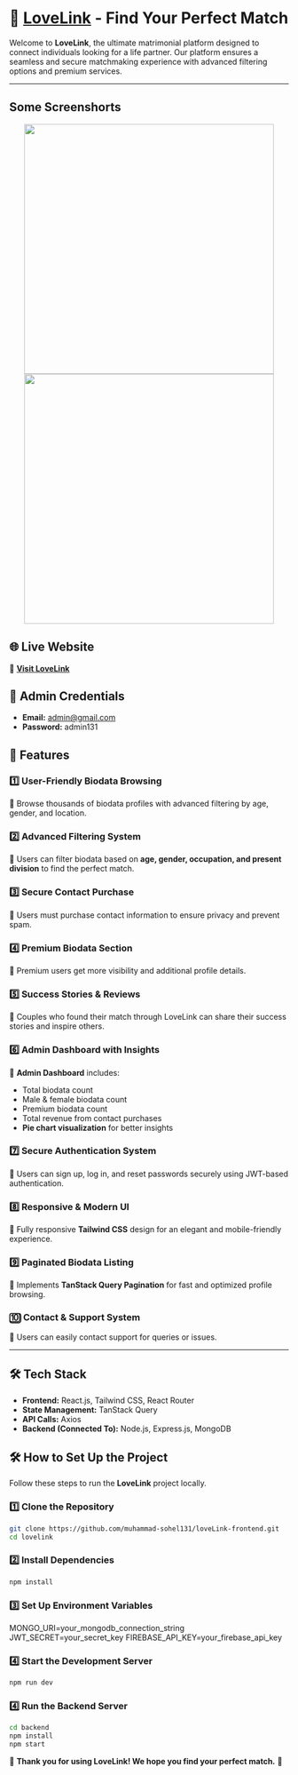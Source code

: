 # 💍 [LoveLink](https://lovelink-5e84a.web.app) - Find Your Perfect Match  

Welcome to **LoveLink**, the ultimate matrimonial platform designed to connect individuals looking for a life partner. Our platform ensures a seamless and secure matchmaking experience with advanced filtering options and premium services.

---

## Some Screenshorts
<div align="center">
  <img height="450" src="https://i.ibb.co.com/wrhjJswS/love-Link1.png"  />
  <img height="450" src="https://i.ibb.co.com/MyS4CSLd/love-Link-2.png"  />
</div> 

## 🌐 Live Website  
🔗 **[Visit LoveLink](https://lovelink-5e84a.web.app)**  

## 🔑 Admin Credentials  
- **Email:** admin@gmail.com  
- **Password:** admin131 

## 🚀 Features  

### **1️⃣ User-Friendly Biodata Browsing**  
🔹 Browse thousands of biodata profiles with advanced filtering by age, gender, and location.  

### **2️⃣ Advanced Filtering System**  
🔹 Users can filter biodata based on **age, gender, occupation, and present division** to find the perfect match.  

### **3️⃣ Secure Contact Purchase**  
🔹 Users must purchase contact information to ensure privacy and prevent spam.  

### **4️⃣ Premium Biodata Section**  
🔹 Premium users get more visibility and additional profile details.  

### **5️⃣ Success Stories & Reviews**  
🔹 Couples who found their match through LoveLink can share their success stories and inspire others.  

### **6️⃣ Admin Dashboard with Insights**  
🔹 **Admin Dashboard** includes:  
   - Total biodata count  
   - Male & female biodata count  
   - Premium biodata count  
   - Total revenue from contact purchases  
   - **Pie chart visualization** for better insights  

### **7️⃣ Secure Authentication System**  
🔹 Users can sign up, log in, and reset passwords securely using JWT-based authentication.  

### **8️⃣ Responsive & Modern UI**  
🔹 Fully responsive **Tailwind CSS** design for an elegant and mobile-friendly experience.  

### **9️⃣ Paginated Biodata Listing**  
🔹 Implements **TanStack Query Pagination** for fast and optimized profile browsing.  

### **🔟 Contact & Support System**  
🔹 Users can easily contact support for queries or issues.  

---

## 🛠️ Tech Stack  
- **Frontend:** React.js, Tailwind CSS, React Router  
- **State Management:** TanStack Query  
- **API Calls:** Axios  
- **Backend (Connected To):** Node.js, Express.js, MongoDB  

## 🛠️ How to Set Up the Project  

Follow these steps to run the **LoveLink** project locally.  

### 1️⃣ Clone the Repository  

```sh
git clone https://github.com/muhammad-sohel131/loveLink-frontend.git
cd lovelink
```
### 2️⃣ Install Dependencies
```sh
npm install
```
### 3️⃣ Set Up Environment Variables
MONGO_URI=your_mongodb_connection_string
JWT_SECRET=your_secret_key
FIREBASE_API_KEY=your_firebase_api_key

### 4️⃣ Start the Development Server
```sh
npm run dev
```
### 4️⃣ Run the Backend Server
```sh
cd backend
npm install
npm start
```

💙 **Thank you for using LoveLink! We hope you find your perfect match.** 🎉  
